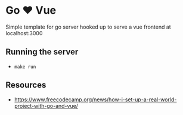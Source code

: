# Go ♥️ Vue 

Simple template for go server hooked up to serve a vue frontend at localhost:3000

## Running the server 
- `make run`

## Resources
- https://www.freecodecamp.org/news/how-i-set-up-a-real-world-project-with-go-and-vue/
